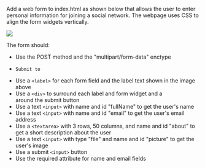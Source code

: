 Add a web form to index.html as shown below that allows the user to enter personal information for joining a social network. The webpage uses CSS to align the form widgets vertically.

![](https://storage.googleapis.com/reading_material_assets/pestoimages/advanced.png)

The form should:

- Use the POST method and the "multipart/form-data" enctype
-     Submit to
- Use a `<label>` for each form field and the label text shown in the image above
- Use a `<div>` to surround each label and form widget and a <div> around the submit button
- Use a text `<input>` with name and id "fullName" to get the user's name
- Use a text `<input>` with name and id "email" to get the user's email address
- Use a `<textarea>` with 3 rows, 50 columns, and name and id "about" to get a short description about the user
- Use a text `<input>` with type "file" and name and id "picture" to get the user's image
- Use a submit `<input>` button
- Use the required attribute for name and email fields
